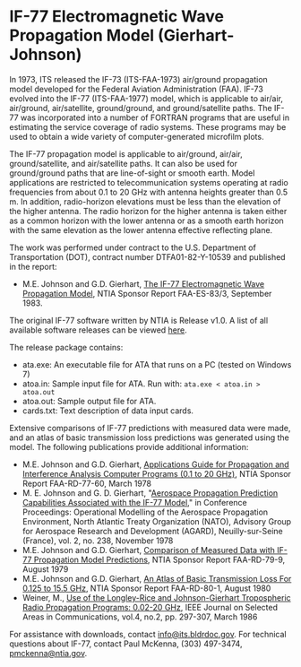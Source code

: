 # IF-77 Electromagnetic Wave Propagation Model (Gierhart-Johnson)

In 1973, ITS released the IF-73 (ITS-FAA-1973) air/ground propagation model developed for the Federal Aviation Administration (FAA). IF-73 evolved into the IF-77 (ITS-FAA-1977) model, which is applicable to air/air, air/ground, air/satellite, ground/ground, and ground/satellite paths. The IF-77 was incorporated into a number of FORTRAN programs that are useful in estimating the service coverage of radio systems. These programs may be used to obtain a wide variety of computer-generated microfilm plots.

The IF-77 propagation model is applicable to air/ground, air/air, ground/satellite, and air/satellite paths. It can also be used for ground/ground paths that are line-of-sight or smooth earth. Model applications are restricted to telecommunication systems operating at radio frequencies from about 0.1 to 20 GHz with antenna heights greater than 0.5 m. In addition, radio-horizon elevations must be less than the elevation of the higher antenna. The radio horizon for the higher antenna is taken either as a common horizon with the lower antenna or as a smooth earth horizon with the same elevation as the lower antenna effective reflecting plane.

The work was performed under contract to the U.S. Department of Transportation (DOT), contract number DTFA01-82-Y-10539 and published in the report:

* M.E. Johnson and G.D. Gierhart, [The IF-77 Electromagnetic Wave Propagation Model](https://www.its.bldrdoc.gov/publications/details.aspx?pub=2524), NTIA Sponsor Report FAA-ES-83/3, September 1983.

The original IF-77 software written by NTIA is Release v1.0.  A list of all available software releases can be viewed [here](https://github.com/NTIA/if77-legacy/releases).

The release package contains:

* ata.exe: An executable file for ATA that runs on a PC (tested on Windows 7)
* atoa.in: Sample input file for ATA. Run with: `ata.exe < atoa.in > atoa.out`
* atoa.out: Sample output file for ATA.
* cards.txt: Text description of data input cards.

Extensive comparisons of IF-77 predictions with measured data were made, and an atlas of basic transmission loss predictions was generated using the model. The following publications provide additional information:

* M.E. Johnson and G.D. Gierhart, [Applications Guide for Propagation and Interference Analysis Computer Programs (0.1 to 20 GHz)](https://www.its.bldrdoc.gov/publications/2516.aspx), NTIA Sponsor Report FAA-RD-77-60, March 1978
* M. E. Johnson and G. D. Gierhart, "[Aerospace Propagation Prediction Capabilities Associated with the IF-77 Model](https://www.its.bldrdoc.gov/publications/2683.aspx)," in Conference Proceedings: Operational Modelling of the Aerospace Propagation Environment, North Atlantic Treaty Organization (NATO), Advisory Group for Aerospace Research and Development (AGARD), Neuilly-sur-Seine (France), vol. 2, no. 238, November 1978
* M.E. Johnson and G.D. Gierhart, [Comparison of Measured Data with IF-77 Propagation Model Predictions](https://www.its.bldrdoc.gov/publications/2518.aspx), NTIA Sponsor Report FAA-RD-79-9, August 1979
* M.E. Johnson and G.D. Gierhart, [An Atlas of Basic Transmission Loss For 0.125 to 15.5 GHz](https://www.its.bldrdoc.gov/publications/2520.aspx), NTIA Sponsor Report FAA-RD-80-1, August 1980
* Weiner, M., [Use of the Longley-Rice and Johnson-Gierhart Tropospheric Radio Propagation Programs: 0.02-20 GHz](https://www.its.bldrdoc.gov/media/35805/Weiner.UseL-R&J-G.pdf), IEEE Journal on Selected Areas in Communications, vol.4, no.2, pp. 297-307, March 1986

For assistance with downloads, contact info@its.bldrdoc.gov. For technical questions about IF-77, contact Paul McKenna, (303) 497-3474, pmckenna@ntia.gov.
